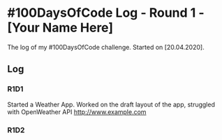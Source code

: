 # #100DaysOfCode Log - Round 1 - [Your Name Here]

The log of my #100DaysOfCode challenge. Started on [20.04.2020].

## Log

### R1D1 
Started a Weather App. Worked on the draft layout of the app, struggled with OpenWeather API http://www.example.com

### R1D2
